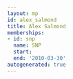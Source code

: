 ```yaml
---
layout: mp
id: alex_salmond
title: Alex Salmond
memberships:
- id: snp
  name: SNP
  start: 
  end: '2010-03-30'
autogenerated: true
---
```

